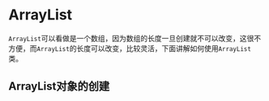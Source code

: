 # ArrayList

`ArrayList`可以看做是一个数组，因为数组的长度一旦创建就不可以改变，这很不方便，而`ArrayList`的长度可以改变，比较灵活，下面讲解如何使用`ArrayList`类。

## ArrayList对象的创建

